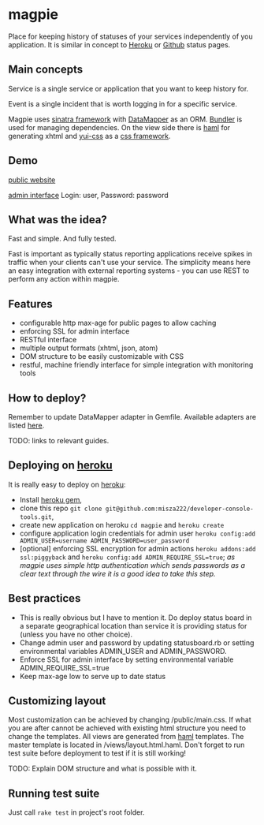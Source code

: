 magpie
======
Place for keeping history of statuses of your services independently of you application. It is similar in concept to [Heroku](http://status.heroku.com/) or [Github](http://status.github.com/) status pages.

Main concepts
-------------
Service is a single service or application that you want to keep history for.

Event is a single incident that is worth logging in for a specific service.

Magpie uses [sinatra framework](http://www.sinatrarb.com/) with [DataMapper](http://datamapper.org/) as an ORM. [Bundler](http://gembundler.com/) is used for managing dependencies. On the view side there is [haml](http://haml-lang.com/) for generating xhtml and [yui-css](http://developer.yahoo.com/yui/grids/) as a [css framework](http://en.wikipedia.org/wiki/CSS_framework#CSS_framework).

Demo
----
[public website](http://rstatusboard.heroku.com)

[admin interface](http://rstatusboard.heroku.com/admin/) Login: user, Password: password

What was the idea?
------------------
Fast and simple. And fully tested.

Fast is important as typically status reporting applications receive spikes in traffic when your clients can't use your service. The simplicity means here an easy integration with external reporting systems - you can use REST to perform any action within magpie.

Features
--------
 * configurable http max-age for public pages to allow caching
 * enforcing SSL for admin interface
 * RESTful interface
 * multiple output formats (xhtml, json, atom)
 * DOM structure to be easily customizable with CSS
 * restful, machine friendly interface for simple integration with monitoring tools

How to deploy?
--------------
Remember to update DataMapper adapter in Gemfile. Available adapters are listed [here](http://rdoc.info/find/github?q=dm-*-adapter).

TODO: links to relevant guides.

Deploying on [heroku](http://www.heroku.com/)
-------------------------------------------------
It is really easy to deploy on [heroku](http://www.heroku.com/):

 * Install [heroku gem](http://docs.heroku.com/heroku-command),
 * clone this repo `git clone git@github.com:misza222/developer-console-tools.git`,
 * create new application on heroku `cd magpie` and `heroku create`
 * configure application login credentials for admin user `heroku config:add ADMIN_USER=username ADMIN_PASSWORD=user_password`
 * [optional] enforcing SSL encryption for admin actions `heroku addons:add ssl:piggyback` and `heroku config:add ADMIN_REQUIRE_SSL=true`; _as magpie uses simple http authentication which sends passwords as a clear text through the wire it is a good idea to take this step._


Best practices
--------------
 * This is really obvious but I have to mention it. Do deploy status board in a separate geographical location than service it is providing status for (unless you have no other choice).
 * Change admin user and password by updating statusboard.rb or setting environmental variables ADMIN_USER and ADMIN_PASSWORD.
 * Enforce SSL for admin interface by setting environmental variable ADMIN_REQUIRE_SSL=true
 * Keep max-age low to serve up to date status
 
Customizing layout
------------------
Most customization can be achieved by changing /public/main.css. If what you are after cannot be achieved with existing html structure you need to change the templates. All views are generated from [haml](http://haml-lang.com/) templates. The master template is located in /views/layout.html.haml. Don't forget to run test suite before deployment to test if it is still working!

TODO: Explain DOM structure and what is possible with it.

Running test suite
------------------
Just call `rake test` in project's root folder.
